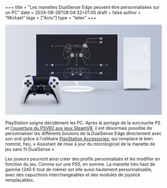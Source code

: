 +++
title = "Les manettes DualSense Edge peuvent être personnalisées sur un PC"
date = 2024-08-28T08:04:32+01:00
draft = false
author = "Mickael"
tags = ["Actu"]
type = "telex"
+++

![PlayStation Accessories](PlayStation-Accessories.jpg "")

PlayStation soigne décidément les PC. Après le portage de la surcouche PS et [l'ouverture du PSVR2 aux jeux SteamVR](https://nostick.fr/articles/2024/juin/0306-le-psvr2-sera-bientot-compatible-pc-grace-a-un-adaptateur-a-60/), il est désormais possible de personnaliser les différents boutons de la DualSense Edge directement avec son ordi grâce à l'utilitaire [PlayStation Accessories](https://controller.dl.playstation.net/controller/lang/ca/2100004.html?smcid=cw%3Amk_sns_200&sf274405720=1), qui remplace le bien nommé, heu, « Assistant de mise à jour du micrologiciel de la manette de jeu sans fil DualSense ».

Les joueurs pourront ainsi créer des profils personnalisés et les modifier en fonction du jeu. Comme sur une PS5, en somme. La manette très haut de gamme (240 € tout de même) est elle aussi hautement personnalisable, avec des capuchons interchangeables et des modules de joystick remplaçables.